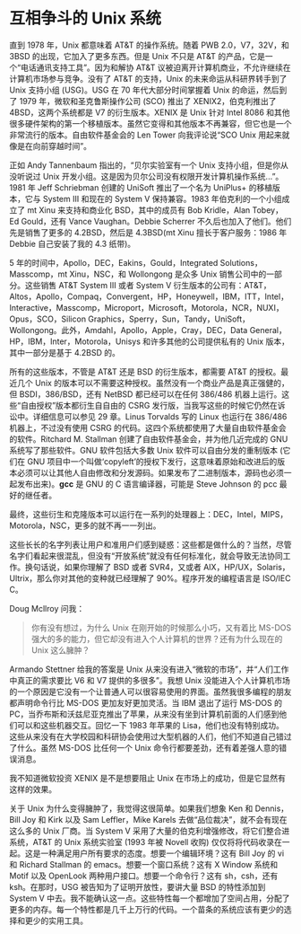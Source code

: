 # 互相争斗的 Unix 系统

直到 1978 年，Unix 都意味着 AT&T 的操作系统。随着 PWB 2.0，V7，32V，和 3BSD 的出现，它加入了更多东西。但是 Unix 不只是 AT&T 的产品，它是一个“电话通讯支持工具”。因为和解协 AT&T 议被迫离开计算机商业，不允许继续在计算机市场参与竞争。没有了 AT&T 的支持，Unix 的未来命运从科研界转手到了 Unix 支持小组 (USG)。USG 在 70 年代大部分时间掌握着 Unix 的命运，然后到了 1979 年，微软和圣克鲁斯操作公司 (SCO) 推出了 XENIX2，伯克利推出了 4BSD，这两个系统都是 V7 的衍生版本。XENIX 是 Unix 针对 Intel 8086 和其他很多硬件架构的第一个移植版本。虽然它变得和其他版本不再兼容，但它也是一个非常流行的版本。自由软件基金会的 Len Tower 向我评论说“SCO Unix 用起来就像是在向前穿越时间”。

正如 Andy Tannenbaum 指出的，“贝尔实验室有一个 Unix 支持小组，但是你从没听说过 Unix 开发小组。这是因为贝尔公司没有权限开发计算机操作系统...”。1981 年 Jeff Schriebman 创建的 UniSoft 推出了一个名为 UniPlus+ 的移植版本，它与 System III 和现在的 System V 保持兼容。1983 年伯克利的一个小组成立了 mt Xinu 来支持和商业化 BSD，其中的成员有 Bob Kridle，Alan Tobey，Ed Gould，还有 Vance Vaughan。Debbie Scherrer 不久后也加入了他们。他们先是销售了更多的 4.2BSD，然后是 4.3BSD(mt Xinu 擅长于客户服务：1986 年 Debbie 自己安装了我的 4.3 纸带)。

5 年的时间中，Apollo，DEC，Eakins，Gould，Integrated Solutions，Masscomp，mt Xinu，NSC，和 Wollongong 是众多 Unix 销售公司中的一部分。这些销售 AT&T System III 或者 System V 衍生版本的公司有：AT&T，Altos，Apollo，Compaq，Convergent，HP，Honeywell，IBM，ITT，Intel，Interactive，Masscomp，Microport，Microsoft，Motorola，NCR，NUXI，Opus，SCO，Silicon Graphics，Sperry，Sun，Tandy，UniSoft，Wollongong。此外，Amdahl，Apollo，Apple，Cray，DEC，Data General，HP，IBM，Inter，Motorola，Unisys 和许多其他的公司提供私有的 Unix 版本，其中一部分是基于 4.2BSD 的。

所有的这些版本，不管是 AT&T 还是 BSD 的衍生版本，都需要 AT&T 的授权。最近几个 Unix 的版本可以不需要这种授权。虽然没有一个商业产品是真正强健的，但 BSDI，386/BSD，还有 NetBSD 都已经可以在任何 386/486 机器上运行。这些“自由授权”版本都衍生自自由的 CSRG 发行版，当我写这些的时候它仍然在诉讼中。详细信息可以参见 29 章。Linus Torvalds 写的 Linux 也运行在 386/486 机器上，不过没有使用 CSRG 的代码。这四个系统都使用了大量自由软件基金会的软件。Ritchard M. Stallman 创建了自由软件基金会，并为他几近完成的 GNU 系统写了那些软件。GNU 软件包括大多数 Unix 软件可以自由分发的重制版本 (它们在 GNU 项目中一个叫做‘copyleft’的授权下发行，这意味着原始和改进后的版本必须可以让其他人自由修改和分发源码。如果发布了二进制版本，源码也必须一起发布出来)。**gcc** 是 GNU 的 C 语言编译器，可能是 Steve Johnson 的 pcc 最好的继任者。

最终，这些衍生和克隆版本可以运行在一系列的处理器上：DEC，Intel，MIPS，Motorola，NSC，更多的就不再一一列出。

这些长长的名字列表让用户和准用户们感到疑惑：这些都是做什么的？当然，尽管名字们看起来很混乱，但没有“开放系统”就没有任何标准化，就会导致无法协同工作。换句话说，如果你理解了 BSD 或者 SVR4，又或者 AIX，HP/UX，Solaris，Ultrix，那么你对其他的变种就已经理解了 90%。程序开发的编程语言是 ISO/IEC C。

Doug Mcllroy 问我：

> 你有没有想过，为什么 Unix 在刚开始的时候那么小巧，又有着比 MS-DOS 强大的多的能力，但它却没有进入个人计算机的世界？还有为什么现在的 Unix 这么臃肿？

Armando Stettner 给我的答案是 Unix 从来没有进入“微软的市场”，并“人们工作中真正的需求要比 V6 和 V7 提供的多很多”。我想 Unix 没能进入个人计算机市场的一个原因是它没有一个让普通人可以很容易使用的界面。虽然我很多编程的朋友都声明命令行比 MS-DOS 更加友好更加灵活。当 IBM 退出了运行 MS-DOS 的 PC，当乔布斯和沃兹尼亚克推出了苹果，从来没有坐到计算机前面的人们感到他们可以和这些机器交互。回忆一下 1983 年苹果的 Lisa，他们也没有特别成功。这些从来没有在大学校园和科研协会使用过大型机器的人们，他们不知道自己错过了什么。虽然 MS-DOS 比任何一个 Unix 命令行都要差劲，还有着差强人意的错误消息。

我不知道微软投资 XENIX 是不是想要阻止 Unix 在市场上的成功，但是它显然有这样的效果。

关于 Unix 为什么变得臃肿了，我觉得这很简单。如果我们想象 Ken 和 Dennis，Bill Joy 和 Kirk 以及 Sam Leffler，Mike Karels 去做“品位裁决”，就不会有现在这么多的 Unix 厂商。当 System V 采用了大量的伯克利增强修改，将它们整合进系统，AT&T 的 Unix 系统实验室 (1993 年被 Novell 收购) 仅仅将将代码收录在一起。这是一种满足用户所有要求的态度。想要一个编辑环境？这有 Bill Joy 的 vi 和 Richard Stallman 的 emacs。想要一个窗口系统？这有 X Window 系统和 Motif 以及 OpenLook 两种用户接口。想要一个命令行？这有 sh，csh，还有 ksh。在那时，USG 被告知为了证明开放性，要讲大量 BSD 的特性添加到 System V 中去。我不能确认这一点。这些特性每一个都增加了空间占用，分配了更多的内存。每一个特性都是几千上万行的代码。一个苗条的系统应该有更少的选择和更少的实用工具。
